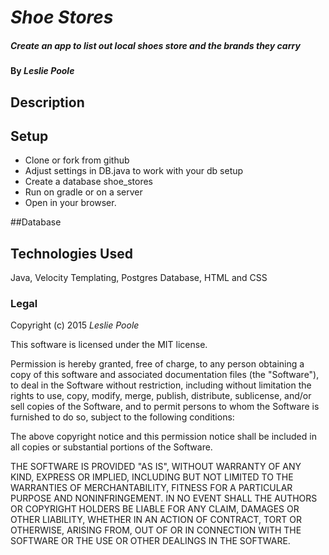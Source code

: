 # _Shoe Stores_

##### _Create an app to list out local shoes store and the brands they carry_

#### By _Leslie Poole_

## Description





## Setup

* Clone or fork from github
* Adjust settings in DB.java to work with your db setup
* Create a database shoe_stores
* Run on gradle or on a server
* Open in your browser.

##Database


## Technologies Used

Java, Velocity Templating, Postgres Database, HTML and CSS



### Legal

Copyright (c) 2015 _Leslie Poole_

This software is licensed under the MIT license.

Permission is hereby granted, free of charge, to any person obtaining a copy
of this software and associated documentation files (the "Software"), to deal
in the Software without restriction, including without limitation the rights
to use, copy, modify, merge, publish, distribute, sublicense, and/or sell
copies of the Software, and to permit persons to whom the Software is
furnished to do so, subject to the following conditions:

The above copyright notice and this permission notice shall be included in
all copies or substantial portions of the Software.

THE SOFTWARE IS PROVIDED "AS IS", WITHOUT WARRANTY OF ANY KIND, EXPRESS OR
IMPLIED, INCLUDING BUT NOT LIMITED TO THE WARRANTIES OF MERCHANTABILITY,
FITNESS FOR A PARTICULAR PURPOSE AND NONINFRINGEMENT. IN NO EVENT SHALL THE
AUTHORS OR COPYRIGHT HOLDERS BE LIABLE FOR ANY CLAIM, DAMAGES OR OTHER
LIABILITY, WHETHER IN AN ACTION OF CONTRACT, TORT OR OTHERWISE, ARISING FROM,
OUT OF OR IN CONNECTION WITH THE SOFTWARE OR THE USE OR OTHER DEALINGS IN
THE SOFTWARE.
